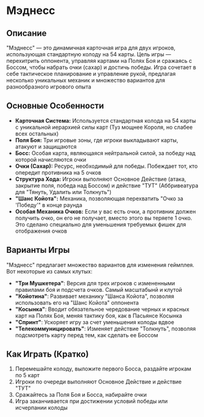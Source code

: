 # Мэднесс

## Описание
"Мэднесс" — это динамичная карточная игра для двух игроков, использующая стандартную колоду на 54 карты. Цель игры — перехитрить оппонента, управляя картами на Полях Боя и сражаясь с Боссом, чтобы набрать очки (сахар) и достичь победы. Игра сочетает в себе тактическое планирование и управление рукой, предлагая несколько уникальных механик и множество вариантов для разнообразного игрового опыта

## Основные Особенности
*   **Карточная Система:** Используется стандартная колода на 54 карты с уникальной иерархией силы карт (Туз мощнее Короля, но слабее всех остальных)
*   **Поля Боя:** Три игровые зоны, где игроки выкладывают карты, атакуют и защищаются
*   **Босс:** Особая карта, являющаяся нейтральной силой, за победу над которой начисляются очки
*   **Очки (Сахар):** Ресурс, необходимый для победы. Побеждает тот, кто опередит противника на 5 очков
*   **Структура Хода:** Игроки выполняют Основное Действие (атака, закрытие поля, победа над Боссом) и действие "ТУТ" (Аббривеатура для "Тянуть, Удалить или Толкнуть")
*   **"Шанс Койота":** Механика, позволяющая перехватить "Очко за 'Победу'" в конце раунда
*   **Особая Механика Очков:** Если у вас есть очки, а противник должен получить очко, он его не получает, вместо этого вы теряете 1 очко. Это сделано специально для уменьшения требуемых фишек для отображения очков

## Варианты Игры
"Мэднесс" предлагает множество вариантов для изменения геймплея. Вот некоторые из самых клутых:
*   **"Три Мушкетера"**: Версия для трех игроков с измененными правилами боя и подсчета очков. Самый масштабынй и клутой
*   **"Койотина"**: Развивает механику "Шанса Койота", позволяя использовать его на "Шанс Койота" оппонента
*   **"Косынка"**: Вводит обязательное чередование черных и красных карт на Полях Боя, меняя тактику боя, как в Пасьянсе Косынка
*   **"Спринт"**: Ускоряет игру за счет уменьшения колоды вдвое
*   **"Телекоммуницировать"**: Изменяет действие "Толкнуть", позволяя подсмотреть карту перед тем, как сделать ее Боссом

## Как Играть (Кратко)
1.  Перемешайте колоду, выложите первого Босса, раздайте игрокам по 5 карт
2.  Игроки по очереди выполняют Основное Действие и действие "ТУТ"
3.  Сражайтесь за Поля Боя и Босса, набирайте очки
4.  Игра заканчивается при достижении условий победы или исчерпании колоды